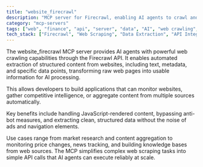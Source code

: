 ```yaml
---
title: "website_firecrawl"
description: "MCP server for Firecrawl, enabling AI agents to crawl and extract structured data from websites for analysis and automation."
category: "mcp-servers"
tags: ["web", "finance", "api", "server", "data", "AI", "web crawling", "automation", "competitive intelligence"]
tech_stack: ["Firecrawl", "Web Scraping", "Data Extraction", "API Integration", "JavaScript Rendering", "AI Agents"]
---
```


The website_firecrawl MCP server provides AI agents with powerful web crawling capabilities through the Firecrawl API. It enables automated extraction of structured content from websites, including text, metadata, and specific data points, transforming raw web pages into usable information for AI processing. 

This allows developers to build applications that can monitor websites, gather competitive intelligence, or aggregate content from multiple sources automatically.

Key benefits include handling JavaScript-rendered content, bypassing anti-bot measures, and extracting clean, structured data without the noise of ads and navigation elements. 

Use cases range from market research and content aggregation to monitoring price changes, news tracking, and building knowledge bases from web sources. The MCP simplifies complex web scraping tasks into simple API calls that AI agents can execute reliably at scale.